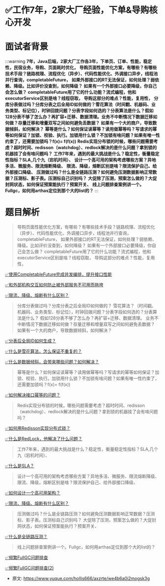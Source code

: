# ✅工作7年，2家大厂经验，下单&导购核心开发
<!--page header-->

<a name="lVRaC"></a>
# 面试者背景

:::warning
**7年，Java后端，2家大厂工作各3年，下单页、订单、性能，稳定性，民宿业务，导购、页面耗时优化，**
**导购页面性能优化方案，有哪些？有哪些技术手段？链路梳理、流程优化（异步）、代码性能优化、外调接口异步，线程池并行查询，completableFuture，**
**如果外部接口的RT无法保证，如何处理？弱依赖、降级。比如评价没查到，如何降级？**
**如果有一个外部接口必要降级，你自己会怎么做？**
**completableFuture用了它的什么功能？流式编程，他和executorService区别是啥？线程窃取，**
**导购这部分的难点？性能，复用性，**
**分库分表做过吗？分库分表之后全局ID如何做的？雪花算法（时间戳、机器码、业务类型、标记位），时钟回拨问题？分表字段如何选的？分表算法是什么？假如128分表不够了怎么办？再扩容+迁移、数据清理。业务不中断情况下数据迁移如何做？存量迁移和增量双写之间如何避免丢数据？**
**如果有一个大的商户，导致数据倾斜，如何解决？**
**幂等是什么？如何保证读幂等？读用做幂等吗？写请求的幂等如何保证？加锁、校验、执行。加锁用什么锁？不加锁有啥问题？如果有唯一性约束了，还需要加锁吗？f(x)=  f(f(x))**
**Redis实现分布锁的时候，哪些问题需要考虑？超时时间、redisson（watchdog）、redlock解决的是什么问题？拿到锁的机器挂了会有啥问题吗？**
**工作7年来，遇到的最大挑战是什么？稳定性，衡量稳定性指标？SLA,几个九（宕机时间）、**
**设计一个高可用的架构考虑哪些方案？异地多活、微服务、限流熔断降级、**
**限流、降级，熔断区别是啥？限流保护自己、给外部接口降级、**
**压测做过吗？什么是全链路压测？如何避免压测数据影响正常数据？压测标、影子表。压测标自己识别吗？**
**大促除了压测，预案怎么做的？大促封网状态，如何保证预案能执行？预案开关、**
**线上问题排查案例讲一个。Fullgc，如何用arthas定位到那个大的list的？**
:::
<a name="FChSX"></a>
# 题目解析

> 导购页面性能优化方案，有哪些？有哪些技术手段？链路梳理、流程优化（异步）、代码性能优化、外调接口异步，线程池并行查询，completableFuture，
> 如果外部接口的RT无法保证，如何处理？弱依赖、降级。比如评价没查到，如何降级？
> 如果有一个外部接口必要降级，你自己会怎么做？
> completableFuture用了它的什么功能？流式编程，他和executorService区别是啥？线程窃取，
> 导购这部分的难点？性能，复用性，


[✅使用CompletableFuture完成并发编排，提升接口性能](https://www.yuque.com/hollis666/axzrte/wwbg7zocoo7ubisl?view=doc_embed)

[✅和外部机构交互如何防止被外部服务不可用而拖垮](https://www.yuque.com/hollis666/axzrte/xn8ucm3w3exfazpp?view=doc_embed)

[✅限流、降级、熔断有什么区别？](https://www.yuque.com/hollis666/axzrte/etgovbs6bgphlqso?view=doc_embed)


> 分库分表做过吗？分库分表之后全局ID如何做的？
> 雪花算法？（时间戳、机器码、业务类型、标记位），时钟回拨问题？分表字段如何选的？分表算法是什么？
> 假如128分表不够了怎么办？再扩容+迁移、数据清理。
> 业务不中断情况下数据迁移如何做？存量迁移和增量双写之间如何避免丢数据？
> 如果有一个大的商户，导致数据倾斜，如何解决？


[✅分表后全局ID如何生成？](https://www.yuque.com/hollis666/axzrte/glyv4twwk6bfs6dr?view=doc_embed)

[✅什么是雪花算法，怎么保证不重复的？](https://www.yuque.com/hollis666/axzrte/rsocc4sd7v9i0pvc?view=doc_embed)

[✅什么是数据倾斜，会带来哪些问题？如何解决？](https://www.yuque.com/hollis666/axzrte/fue0vmwupk5zps37?view=doc_embed)

> 幂等是什么？如何保证读幂等？读用做幂等吗？写请求的幂等如何保证？加锁、校验、执行。加锁用什么锁？不加锁有啥问题？如果有唯一性约束了，还需要加锁吗？f(x)=  f(f(x))


[✅如何解决接口幂等的问题？](https://www.yuque.com/hollis666/axzrte/gz2qwl?view=doc_embed)

> Redis实现分布锁的时候，哪些问题需要考虑？超时时间、redisson（watchdog）、redlock解决的是什么问题？拿到锁的机器挂了会有啥问题吗？


[✅如何用Redisson实现分布式锁？](https://www.yuque.com/hollis666/axzrte/gdsvngueclva39ve?view=doc_embed)

[✅什么是RedLock，他解决了什么问题？](https://www.yuque.com/hollis666/axzrte/lxzg0ubs2xpvenxw?view=doc_embed)


> 工作7年来，遇到的最大挑战是什么？稳定性，衡量稳定性指标？SLA,几个九（宕机时间）、


[✅什么是SLA？](https://www.yuque.com/hollis666/axzrte/axrowbs50bhxehao?view=doc_embed)

> 设计一个高可用的架构考虑哪些方案？异地多活、微服务、限流熔断降级、
> 限流、降级，熔断区别是啥？限流保护自己、给外部接口降级、


[✅如何设计一个高可用架构？](https://www.yuque.com/hollis666/axzrte/vyg778x53xe6elwe?view=doc_embed)


[✅限流、降级、熔断有什么区别？](https://www.yuque.com/hollis666/axzrte/etgovbs6bgphlqso?view=doc_embed)

> 压测做过吗？什么是全链路压测？如何避免压测数据影响正常数据？压测标、影子表。压测标自己识别吗？
> 大促除了压测，预案怎么做的？大促封网状态，如何保证预案能执行？预案开关、


[✅什么是全链路压测？](https://www.yuque.com/hollis666/axzrte/igx3g283upzhgpm4?view=doc_embed)


> 线上问题排查案例讲一个。Fullgc，如何用arthas定位到那个大的list的？


[✅频繁FullGC问题排查](https://www.yuque.com/hollis666/axzrte/iocmzc?view=doc_embed)

[✅频繁FullGC问题排查(2)](https://www.yuque.com/hollis666/axzrte/zpkzwgx4o9g89s8x?view=doc_embed)


<!--page footer-->
- 原文: <https://www.yuque.com/hollis666/axzrte/we4b6a0i2mogsk3g>